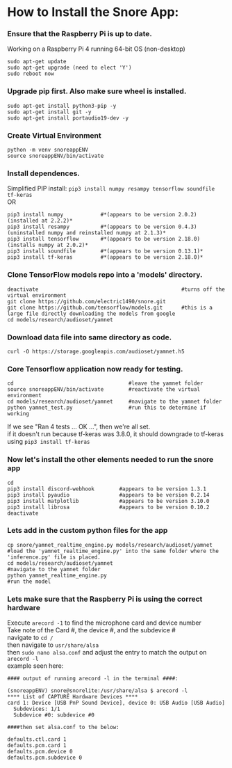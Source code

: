 # How to Install the Snore App:

### Ensure that the Raspberry Pi is up to date.
Working on a Raspberry Pi 4 running 64-bit OS (non-desktop)
```
sudo apt-get update
sudo apt-get upgrade (need to elect 'Y')
sudo reboot now
```

### Upgrade pip first. Also make sure wheel is installed.
```
sudo apt-get install python3-pip -y
sudo apt-get install git -y
sudo apt-get install portaudio19-dev -y
```

### Create Virtual Environment
```
python -m venv snoreappENV
source snoreappENV/bin/activate
```

### Install dependences.
Simplified PIP install: ``pip3 install numpy resampy tensorflow soundfile tf-keras``\
OR
```
pip3 install numpy            #*(appears to be version 2.0.2) (installed at 2.2.2)*
pip3 install resampy          #*(appears to be version 0.4.3) (uninstalled numpy and reinstalled numpy at 2.1.3)*
pip3 install tensorflow       #*(appears to be version 2.18.0) (installs numpy at 2.0.2)*
pip3 install soundfile        #*(appears to be version 0.13.1)*
pip3 install tf-keras         #*(appears to be version 2.18.0)*
```

### Clone TensorFlow models repo into a 'models' directory.
```
deactivate                                              #turns off the virtual environment
git clone https://github.com/electric1490/snore.git
git clone https://github.com/tensorflow/models.git      #this is a large file directly downloading the models from google
cd models/research/audioset/yamnet
```

### Download data file into same directory as code.
```
curl -O https://storage.googleapis.com/audioset/yamnet.h5
```

### Core Tensorflow application now ready for testing.
```
cd                                     #leave the yamnet folder
source snoreappENV/bin/activate        #reactivate the virtual environment
cd models/research/audioset/yamnet     #navigate to the yamnet folder
python yamnet_test.py                  #run this to determine if working
```
If we see "Ran 4 tests ... OK ...", then we're all set.\
if it doesn't run because tf-keras was 3.8.0, it should downgrade to tf-keras using ``pip3 install tf-keras``

### Now let's install the other elements needed to run the snore app
```
cd
pip3 install discord-webhook        #appears to be version 1.3.1
pip3 install pyaudio                #appears to be version 0.2.14
pip3 install matplotlib             #appears to be version 3.10.0
pip3 install librosa                #appears to be version 0.10.2
deactivate
```

### Lets add in the custom python files for the app
```
cp snore/yamnet_realtime_engine.py models/research/audioset/yamnet #load the 'yamnet_realtime_engine.py' into the same folder where the 'inference.py' file is placed.
cd models/research/audioset/yamnet                                 #navigate to the yamnet folder
python yamnet_realtime_engine.py                                   #run the model
```

### Lets make sure that the Raspberry Pi is using the correct hardware
Execute ``arecord -1`` to find the microphone card and device number\
Take note of the Card #, the device #, and the subdevice #\
navigate to ``cd /``\
then navigate to ``usr/share/alsa``\
then ``sudo nano alsa.conf`` and adjust the entry to match the output on ``arecord -l``\
example seen here:

```
#### output of running arecord -l in the terminal ####:

(snoreappENV) snore@snorelite:/usr/share/alsa $ arecord -l
**** List of CAPTURE Hardware Devices ****
card 1: Device [USB PnP Sound Device], device 0: USB Audio [USB Audio]
  Subdevices: 1/1
  Subdevice #0: subdevice #0

####then set alsa.conf to the below:

defaults.ctl.card 1
defaults.pcm.card 1
defaults.pcm.device 0
defaults.pcm.subdevice 0
```

